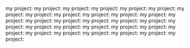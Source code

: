 my project:
my project:
my project:
my project:
my project:
my project:
my project:
my project:
my project:
my project:
my project:
my project:
my project:
my project:
my project:
my project:
my project:
my project:
my project:
my project:
my project:
my project:
my project:
my project:
my project:
my project:
my project:
my project:
my project:
my project:
my project:
